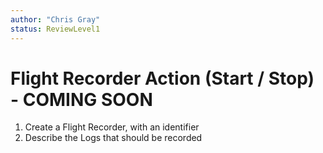 ```yaml
---
author: "Chris Gray"
status: ReviewLevel1
---
```


# Flight Recorder Action (Start / Stop) - COMING SOON

1. Create a Flight Recorder, with an identifier
1. Describe the Logs that should be recorded


